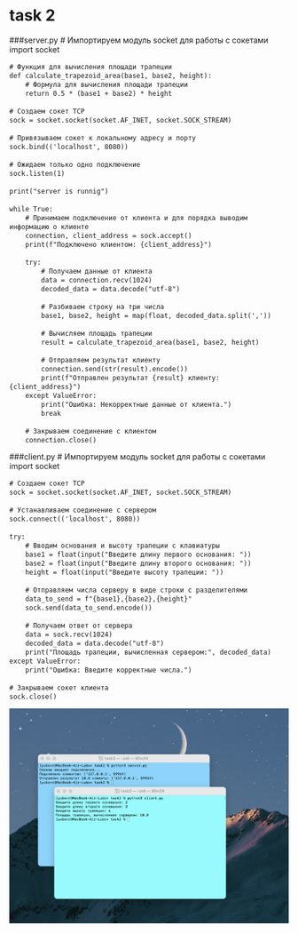 # task 2
###server.py
    # Импортируем модуль socket для работы с сокетами
    import socket
    
    # Функция для вычисления площади трапеции
    def calculate_trapezoid_area(base1, base2, height):
        # Формула для вычисления площади трапеции
        return 0.5 * (base1 + base2) * height
    
    # Создаем сокет TCP
    sock = socket.socket(socket.AF_INET, socket.SOCK_STREAM)
    
    # Привязываем сокет к локальному адресу и порту
    sock.bind(('localhost', 8080))
    
    # Ожидаем только одно подключение
    sock.listen(1)
    
    print("server is runnig")
    
    while True:
        # Принимаем подключение от клиента и для порядка выводим информацию о клиенте
        connection, client_address = sock.accept()
        print(f"Подключено клиентом: {client_address}")
    
        try:
            # Получаем данные от клиента
            data = connection.recv(1024)
            decoded_data = data.decode("utf-8")
    
            # Разбиваем строку на три числа
            base1, base2, height = map(float, decoded_data.split(','))
    
            # Вычисляем площадь трапеции
            result = calculate_trapezoid_area(base1, base2, height)
    
            # Отправляем результат клиенту
            connection.send(str(result).encode())
            print(f"Отправлен результат {result} клиенту: {client_address}")
        except ValueError:
            print("Ошибка: Некорректные данные от клиента.")
            break
    
        # Закрываем соединение с клиентом
        connection.close()
    
###client.py
    # Импортируем модуль socket для работы с сокетами
    import socket
    
    # Создаем сокет TCP
    sock = socket.socket(socket.AF_INET, socket.SOCK_STREAM)
    
    # Устанавливаем соединение с сервером
    sock.connect(('localhost', 8080))
    
    try:
        # Вводим основания и высоту трапеции с клавиатуры
        base1 = float(input("Введите длину первого основания: "))
        base2 = float(input("Введите длину второго основания: "))
        height = float(input("Введите высоту трапеции: "))
    
        # Отправляем числа серверу в виде строки с разделителями
        data_to_send = f"{base1},{base2},{height}"
        sock.send(data_to_send.encode())
    
        # Получаем ответ от сервера
        data = sock.recv(1024)
        decoded_data = data.decode("utf-8")
        print("Площадь трапеции, вычисленная сервером:", decoded_data)
    except ValueError:
        print("Ошибка: Введите корректные числа.")
    
    # Закрываем сокет клиента
    sock.close()

![](task2.png)